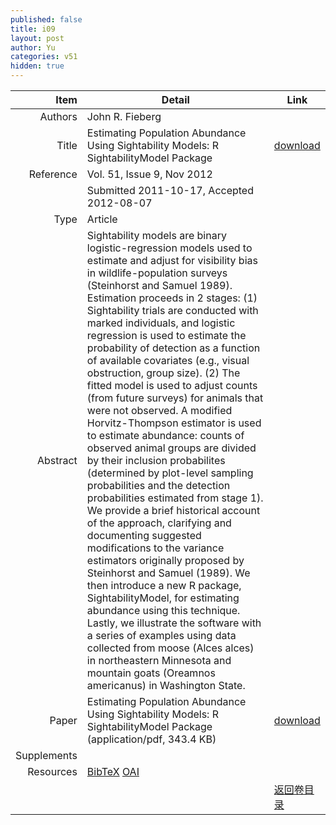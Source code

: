 ```yaml
---
published: false
title: i09
layout: post
author: Yu
categories: v51
hidden: true
---
```


| Item | Detail | Link |
|---:|---|---|
| Authors | John R. Fieberg| |
| Title |Estimating Population Abundance Using Sightability Models: R SightabilityModel Package | [download](http://www.jstatsoft.org/v51/i09/paper) |
| Reference |Vol. 51, Issue 9, Nov 2012 | |
| | Submitted 2011-10-17, Accepted 2012-08-07| | 
| Type | Article| |
| Abstract | Sightability models are binary logistic-regression models used to estimate and adjust for visibility bias in wildlife-population surveys (Steinhorst and Samuel 1989). Estimation proceeds in 2 stages: (1) Sightability trials are conducted with marked individuals, and logistic regression is used to estimate the probability of detection as a function of available covariates (e.g., visual obstruction, group size). (2) The fitted model is used to adjust counts (from future surveys) for animals that were not observed. A modified Horvitz-Thompson estimator is used to estimate abundance: counts of observed animal groups are divided by their inclusion probabilites (determined by plot-level sampling probabilities and the detection probabilities estimated from stage 1). We provide a brief historical account of the approach, clarifying and documenting suggested modifications to the variance estimators originally proposed by Steinhorst and Samuel (1989). We then introduce a new R package, SightabilityModel, for estimating abundance using this technique. Lastly, we illustrate the software with a series of examples using data collected from moose (Alces alces) in northeastern Minnesota and mountain goats (Oreamnos americanus) in Washington State.| |
| Paper | Estimating Population Abundance Using Sightability Models: R SightabilityModel Package  (application/pdf, 343.4 KB)| [download](http://www.jstatsoft.org/v51/i09/paper) |
| Supplements | | |
| Resources | [BibTeX](http://www.jstatsoft.org/v51/i09/bibtex) [OAI](http://www.jstatsoft.org/oai?verb=GetRecord&identifier=oai.jstatsoft/v51/i09&prefix=oai_dc)| |
| |  | [返回卷目录]({{site.baseurl}}/volume/v51.html) |